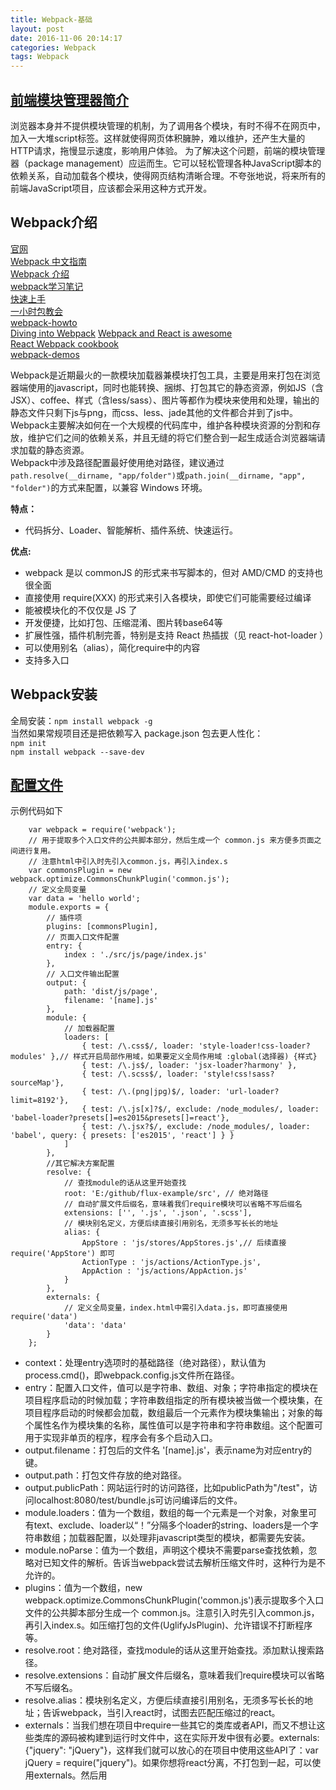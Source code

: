 ```yaml
---
title: Webpack-基础
layout: post
date: 2016-11-06 20:14:17
categories: Webpack
tags: Webpack
---
```


## [前端模块管理器简介](http://www.ruanyifeng.com/blog/2014/09/package-management.html)

浏览器本身并不提供模块管理的机制，为了调用各个模块，有时不得不在网页中，加入一大堆script标签。这样就使得网页体积臃肿，难以维护，还产生大量的HTTP请求，拖慢显示速度，影响用户体验。
为了解决这个问题，前端的模块管理器（package management）应运而生。它可以轻松管理各种JavaScript脚本的依赖关系，自动加载各个模块，使得网页结构清晰合理。不夸张地说，将来所有的前端JavaScript项目，应该都会采用这种方式开发。

## Webpack介绍

[官网](http://webpack.github.io/docs/)   
[Webpack 中文指南](http://zhaoda.net/webpack-handbook/)  
[Webpack 介绍](https://fakefish.github.io/react-webpack-cookbook/Introduction-to-Webpack.html)  
[webpack学习笔记](http://www.07net01.com/2015/08/890558.html)  
[快速上手](http://webpack.github.io/docs/tutorials/getting-started/)  
[一小时包教会](http://www.cnblogs.com/vajoy/p/4650467.html)  
[webpack-howto](https://github.com/petehunt/webpack-howto)  
[Diving into Webpack](https://web-design-weekly.com/2014/09/24/diving-webpack/)  [Webpack and React is awesome](http://www.christianalfoni.com/articles/2014_12_13_Webpack-and-react-is-awesome)  
[React Webpack cookbook](https://christianalfoni.github.io/react-webpack-cookbook/index.html)  
[webpack-demos](https://github.com/ruanyf/webpack-demos)

Webpack是近期最火的一款模块加载器兼模块打包工具，主要是用来打包在浏览器端使用的javascript，同时也能转换、捆绑、打包其它的静态资源，例如JS（含JSX）、coffee、样式（含less/sass）、图片等都作为模块来使用和处理，输出的静态文件只剩下js与png，而css、less、jade其他的文件都合并到了js中。  
Webpack主要解决如何在一个大规模的代码库中，维护各种模块资源的分割和存放，维护它们之间的依赖关系，并且无缝的将它们整合到一起生成适合浏览器端请求加载的静态资源。  
Webpack中涉及路径配置最好使用绝对路径，建议通过`path.resolve(__dirname, "app/folder")`或`path.join(__dirname, "app", "folder")`的方式来配置，以兼容 Windows 环境。   

**特点：**

- 代码拆分、Loader、智能解析、插件系统、快速运行。 
 
**优点:**  

- webpack 是以 commonJS 的形式来书写脚本的，但对 AMD/CMD 的支持也很全面  
- 直接使用 require(XXX) 的形式来引入各模块，即使它们可能需要经过编译  
- 能被模块化的不仅仅是 JS 了  
- 开发便捷，比如打包、压缩混淆、图片转base64等  
- 扩展性强，插件机制完善，特别是支持 React 热插拔（见 react-hot-loader ） 
- 可以使用别名（alias），简化require中的内容  
- 支持多入口  

## Webpack安装

全局安装：`npm install webpack -g`  
当然如果常规项目还是把依赖写入 package.json 包去更人性化：  
`npm init`  
`npm install webpack --save-dev`  

## [配置文件](http://webpack.github.io/docs/configuration.html)

示例代码如下
```
    var webpack = require('webpack');
    // 用于提取多个入口文件的公共脚本部分，然后生成一个 common.js 来方便多页面之间进行复用。
    // 注意html中引入时先引入common.js，再引入index.s
    var commonsPlugin = new webpack.optimize.CommonsChunkPlugin('common.js');
    // 定义全局变量
    var data = 'hello world';
    module.exports = {
        // 插件项
        plugins: [commonsPlugin],
        // 页面入口文件配置
        entry: {
            index : './src/js/page/index.js'
        },
        // 入口文件输出配置
        output: {
            path: 'dist/js/page',
            filename: '[name].js'
        },
        module: {
            // 加载器配置
            loaders: [
                { test: /\.css$/, loader: 'style-loader!css-loader?modules' },// 样式开启局部作用域，如果要定义全局作用域 :global(选择器) {样式}
                { test: /\.js$/, loader: 'jsx-loader?harmony' },
                { test: /\.scss$/, loader: 'style!css!sass?sourceMap'},
                { test: /\.(png|jpg)$/, loader: 'url-loader?limit=8192'},
                { test: /\.js[x]?$/, exclude: /node_modules/, loader: 'babel-loader?presets[]=es2015&presets[]=react'},
                { test: /\.jsx?$/, exclude: /node_modules/, loader: 'babel', query: { presets: ['es2015', 'react'] } }
            ]
        },
        //其它解决方案配置
        resolve: {
            // 查找module的话从这里开始查找
            root: 'E:/github/flux-example/src', // 绝对路径
            // 自动扩展文件后缀名，意味着我们require模块可以省略不写后缀名
            extensions: ['', '.js', '.json', '.scss'],
            // 模块别名定义，方便后续直接引用别名，无须多写长长的地址
            alias: {
                AppStore : 'js/stores/AppStores.js',// 后续直接 require('AppStore') 即可
                ActionType : 'js/actions/ActionType.js',
                AppAction : 'js/actions/AppAction.js'
            }
        },
        externals: {
            // 定义全局变量，index.html中需引入data.js，即可直接使用require('data')
            'data': 'data'
        }
    };
```
- context：处理entry选项时的基础路径（绝对路径），默认值为process.cmd()，即webpack.config.js文件所在路径。  
- entry：配置入口文件，值可以是字符串、数组、对象；字符串指定的模块在项目程序启动的时候加载；字符串数组指定的所有模块被当做一个模块集，在项目程序启动的时候都会加载，数组最后一个元素作为模块集输出；对象的每个属性名作为模块集的名称，属性值可以是字符串和字符串数组。这个配置可用于实现非单页的程序，程序会有多个启动入口。  
- output.filename：打包后的文件名 '[name].js'，表示name为对应entry的键。  
- output.path：打包文件存放的绝对路径。  
- output.publicPath：网站运行时的访问路径，比如publicPath为"/test"，访问localhost:8080/test/bundle.js可访问编译后的文件。  
- module.loaders：值为一个数组，数组的每一个元素是一个对象，对象里可有text、exclude、loader以“！”分隔多个loader的string、loaders是一个字符串数组；加载器配置，以处理非javascript类型的模块，都需要先安装。  
- module.noParse：值为一个数组，声明这个模块不需要parse查找依赖，忽略对已知文件的解析。告诉当webpack尝试去解析压缩文件时，这种行为是不允许的。  
- plugins：值为一个数组，new webpack.optimize.CommonsChunkPlugin('common.js')表示提取多个入口文件的公共脚本部分生成一个 common.js。注意引入时先引入common.js，再引入index.s。如压缩打包的文件(UglifyJsPlugin)、允许错误不打断程序等。  
- resolve.root：绝对路径，查找module的话从这里开始查找。添加默认搜索路径。  
- resolve.extensions：自动扩展文件后缀名，意味着我们require模块可以省略不写后缀名。  
- resolve.alias：模块别名定义，方便后续直接引用别名，无须多写长长的地址；告诉webpack，当引入react时，试图去匹配压缩过的react。  
- externals：当我们想在项目中require一些其它的类库或者API，而又不想让这些类库的源码被构建到运行时文件中，这在实际开发中很有必要。externals: {"jquery": "jQuery"}，这样我们就可以放心的在项目中使用这些API了：var jQuery = require("jquery")。如果你想将react分离，不打包到一起，可以使用externals。然后用<script>单独将react引入。  
- devtool：就是生成sourcemap的不同方式，eval不支持IE8，推荐用source-map，开发环境常用eval-source-map。  
- debug：加载器(loader)转换到调试模式。  
- catch：缓存生成的模块，watch 模式下默认就是启动的。  

[常用Loader](http://webpack.github.io/docs/list-of-loaders.html) 
[常用plugin](http://webpack.github.io/docs/list-of-plugins.html)

**常用命令:**
```
webpack    // 执行webpack.config.js文件
webpack --display-error-details //方便出错时能查阅更详尽的信息
webpack --config XXX.js   //使用另一份配置文件（比如webpack.config2.js）来打包
webpack --watch   //监听变动并自动打包
webpack -p    //压缩混淆脚本，这个非常非常重要！
webpack -d    //生成map映射文件，告知哪些模块被最终打包到哪里了
```

## webpack-dev-server

命令：`webpack-dev-server --devtool eval --progress --colors --hot --content-base dist`  
webpack-dev-server  //启动一个小的express Web服务，8080端口  
--devtool eval   //为你的代码创建源地址。当有任何报错的时候可以让你更加精确地定位到文件和行号  
--progress // 显示合并代码进度  
--colors - Yay //命令行中显示颜色！  
--content-base build // 指向设置的输出目录，这样不能访问其它路径的文件了  
--history-api-fallback // 这样在浏览器中直接输入url才不会报Cannot GET  
--inline // 自动刷新页面  
--hot // 启动热替换  

当运行 webpack-dev-server 的时候，它会监听你的文件修改。当项目重新合并之后，会通知浏览器刷新。为了能够触发这样的行为，你需要把你的 index.html 放到 build/ 文件夹下。可访问`http://localhost:8080/webpack-dev-server/bundle`或
`http://localhost:8080/webpack-dev-server/index.html`。注意，访问带webpack-dev-server的url会自动刷新，直接访问localhost:8080的可能不刷新。

## 配置webpack-dev-server代理

## 独立打包样式文件

```
var ExtractTextPlugin = require("extract-text-webpack-plugin");
plugins: [commonsPlugin, new ExtractTextPlugin("[name].css")],
loaders:[{ test: /\.css$/, loader: ExtractTextPlugin.extract('style-loader', 'css-loader') }],
```

## 自动编译并刷新页面

index.html 放到 build/ 文件夹下  
Index.html中添加 `<script src="http://localhost:8080/webpack-dev-server.js"></script> `
```
entry: [
    'webpack/hot/dev-server',
    'webpack-dev-server/client?http://localhost:8080',
    path.resolve(__dirname, 'app/main.js')
],
```
命令：webpack-dev-server --hot  
当Webpack-dev-server在浏览器自动刷新下运行的时候，CSS也会自动更新，不过有点不同的是，当你改变了一个 CSS 文件，属于那个文件的标签会更新新的内容但不会刷新。  
注意，访问带webpack-dev-server的url会自动刷新，直接访问localhost:8080的可能不刷新。

## 分离应用和第三方

当你的应用依赖其他库尤其是像 ReactJS 这种大型库的时候，你需要考虑把这些依赖分离出去，这样就能够让用户在你更新应用之后不需要再次下载第三方文件。记住要把这些文件都加入到你的 HTML 代码中，不然你会得到一个错误。
```
entry: {
    app: path.resolve(__dirname, 'app/main.js'),
    // 当 React 作为一个 node 模块安装的时候，
    // 我们可以直接指向它，就比如 require('react')
    vendors: ['react']
},
plugins: [
    new webpack.optimize.CommonsChunkPlugin('vendors', 'vendors.js')
]
```

## 多重入口

你的应用可能有多个路径， 就是应用中有两个或者多个 URL 相应不同的页面，这里就是提供这样的解决方案。可能你有一个普通用户页和一个管理员页，他们共享了很多代码，但是不想在普通用户页中加载所有管理员页的代码，所以好方案是使用多重入口。

## 生成html、打开浏览器

```
var HtmlwebpackPlugin = require('html-webpack-plugin');
var OpenBrowserPlugin = require('open-browser-webpack-plugin');

module.exports = {
    entry: './main.js',
    output: {
        filename: 'bundle.js'
    },
    plugins: [
        new HtmlwebpackPlugin({
            title: 'Webpack-demos',
            filename: 'index.html'
        }),
        new OpenBrowserPlugin({
            url: 'http://localhost:8080'
        })
    ]
};
```

## 在开发环境使用的代码

main.js

```javascript
document.write('<h1>Hello World</h1>');

if (__DEV__) {
  document.write(new Date());
}
```

webpack.config.js

```javascript
var webpack = require('webpack');

var devFlagPlugin = new webpack.DefinePlugin({
  __DEV__: JSON.stringify(JSON.parse(process.env.DEBUG || 'false'))
});

module.exports = {
  entry: './main.js',
  output: {
    filename: 'bundle.js'
  },
  plugins: [devFlagPlugin]
};
```

```bash
# Linux & Mac
$ env DEBUG=true webpack-dev-server

# Windows
$ set DEBUG=true
$ webpack-dev-server
```

## 代码分割

方式一  
使用`require.ensure`定义一个分割点，`require.ensure`会告诉webpack被引入的文件要编译成单独的文件，与编译输出文件bundle.js分开，index.html和weback.config.js都不需要修改。从表面上也看不出有什么不同，实际上webpack把main.js和a.js编译成不同的块bundle.js和1.bundle.js，并在bundle.js需要1.bundle.js时才加载。

```javascript
// a.js
module.exports = 'Hello World';
```

```javascript
// main.js
require.ensure(['./a'], function(require) {
  var content = require('./a');
  document.open();
  document.write('<h1>' + content + '</h1>');
  document.close();
});
```

```html
// index.html
<html>
  <body>
    <script src="bundle.js"></script>
  </body>
</html>
```

```javascript
// webpack.config.js
module.exports = {
  entry: './main.js',
  output: {
    filename: 'bundle.js'
  }
};
```

方式二  
使用`bundle-loader`

```javascript
// main.js
var load = require('bundle-loader!./a.js');

// You need to async wait until a.js is available (and get the exports)
load(function(file) {
  document.open();
  document.write('<h1>' + file + '</h1>');
  document.close();
});
```

## 提取供应商模块

可以使用`CommonsChunkPlugin`提取供应商库到单独的文件中。

```javascript
// main.js
var $ = require('jquery');
$('h1').text('Hello World');
```

```html
// index.html
<html>
  <body>
    <h1></h1>
    <script src="vendor.js"></script>
    <script src="bundle.js"></script>
  </body>
</html>
```

```javascript
// webpack.config.js
var webpack = require('webpack');
module.exports = {
  entry: {
    app: './main.js',
    vendor: ['jquery'],
  },
  output: {
    filename: 'bundle.js'
  },
  plugins: [
    new webpack.optimize.CommonsChunkPlugin(/* chunkName= */'vendor', /* filename= */'vendor.js')
  ]
};
```

如果想在其它文件使用一个模块又不想使用require引入，如使用$和jQuery但是不用`require('jquery')`，就需要使用`ProvidePlugin`。

```javascript
// main.js
$('h1').text('Hello World');
```

```javascript
// webpack.config.js
var webpack = require('webpack');
module.exports = {
  entry: {
    app: './main.js'
  },
  output: {
    filename: 'bundle.js'
  },
  plugins: [
    new webpack.ProvidePlugin({
      $: "jquery",
      jQuery: "jquery",
      "window.jQuery": "jquery"
    })
  ]
};
```

## 热模块替换

方式一  
启动命令添加参数  
`webpack-dev-server --hot --inline`  
方式二  
修改webpack.config.js文件，添加HotModuleReplacementPlugin插件，修改entry  
```javascript
var webpack = require('webpack');
var path = require('path');
module.exports = {
  entry: [
    'webpack/hot/dev-server',
    'webpack-dev-server/client?http://localhost:8080',
    './index.js'
  ],
  output: {
    filename: 'bundle.js',
    publicPath: '/static/'
  },
  plugins: [
    new webpack.HotModuleReplacementPlugin()
  ],
  module: {
    loaders: [{
      test: /\.jsx?$/,
      exclude: /node_modules/,
      loader: 'babel-loader',
      query: {
        presets: ['es2015', 'react']
      },
      include: path.join(__dirname, '.')
    }]
  }
};
```